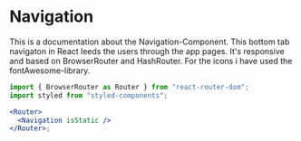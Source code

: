 # Navigation

This is a documentation about the Navigation-Component. This bottom tab navigaton in React leeds the users through the app pages. It's responsive and based on BrowserRouter and HashRouter. For the icons i have used the fontAwesome-library.

```jsx
import { BrowserRouter as Router } from "react-router-dom";
import styled from "styled-components";

<Router>
  <Navigation isStatic />
</Router>;
```
